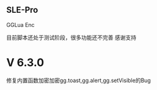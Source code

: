 ## SLE-Pro
GGLua Enc

目前脚本还处于测试阶段，很多功能还不完善
感谢支持

# V 6.3.0
  修复内置函数加密加密gg.toast,gg.alert,gg.setVisible的Bug
